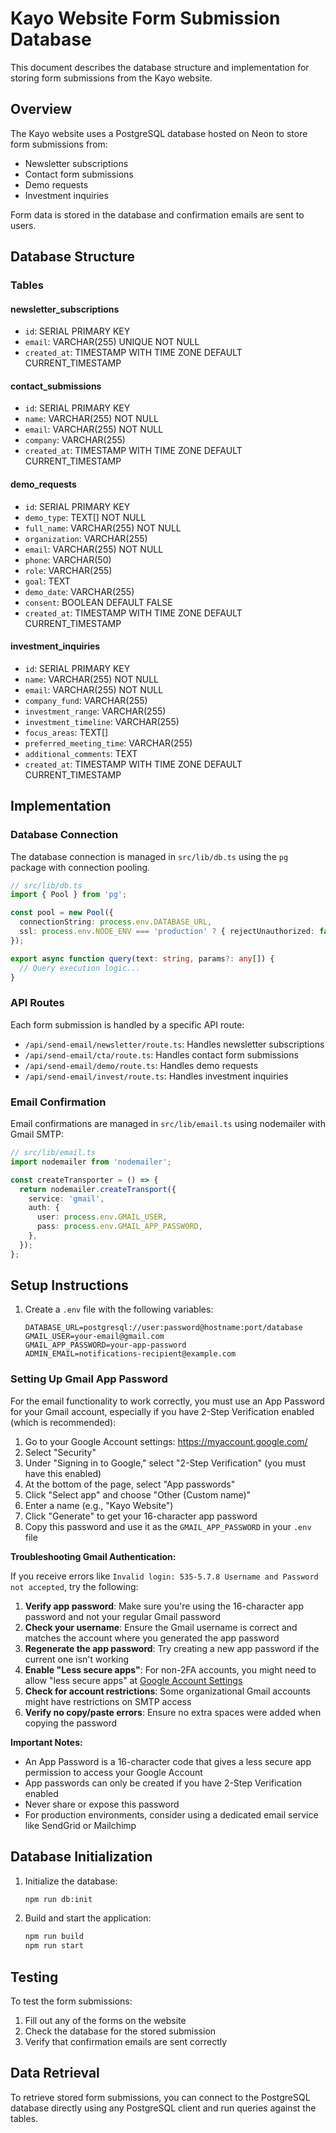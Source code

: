 # Kayo Website Form Submission Database

This document describes the database structure and implementation for storing form submissions from the Kayo website.

## Overview

The Kayo website uses a PostgreSQL database hosted on Neon to store form submissions from:

- Newsletter subscriptions
- Contact form submissions
- Demo requests
- Investment inquiries

Form data is stored in the database and confirmation emails are sent to users.

## Database Structure

### Tables

#### newsletter_subscriptions

- `id`: SERIAL PRIMARY KEY
- `email`: VARCHAR(255) UNIQUE NOT NULL
- `created_at`: TIMESTAMP WITH TIME ZONE DEFAULT CURRENT_TIMESTAMP

#### contact_submissions

- `id`: SERIAL PRIMARY KEY
- `name`: VARCHAR(255) NOT NULL
- `email`: VARCHAR(255) NOT NULL
- `company`: VARCHAR(255)
- `created_at`: TIMESTAMP WITH TIME ZONE DEFAULT CURRENT_TIMESTAMP

#### demo_requests

- `id`: SERIAL PRIMARY KEY
- `demo_type`: TEXT[] NOT NULL
- `full_name`: VARCHAR(255) NOT NULL
- `organization`: VARCHAR(255)
- `email`: VARCHAR(255) NOT NULL
- `phone`: VARCHAR(50)
- `role`: VARCHAR(255)
- `goal`: TEXT
- `demo_date`: VARCHAR(255)
- `consent`: BOOLEAN DEFAULT FALSE
- `created_at`: TIMESTAMP WITH TIME ZONE DEFAULT CURRENT_TIMESTAMP

#### investment_inquiries

- `id`: SERIAL PRIMARY KEY
- `name`: VARCHAR(255) NOT NULL
- `email`: VARCHAR(255) NOT NULL
- `company_fund`: VARCHAR(255)
- `investment_range`: VARCHAR(255)
- `investment_timeline`: VARCHAR(255)
- `focus_areas`: TEXT[]
- `preferred_meeting_time`: VARCHAR(255)
- `additional_comments`: TEXT
- `created_at`: TIMESTAMP WITH TIME ZONE DEFAULT CURRENT_TIMESTAMP

## Implementation

### Database Connection

The database connection is managed in `src/lib/db.ts` using the `pg` package with connection pooling.

```typescript
// src/lib/db.ts
import { Pool } from 'pg';

const pool = new Pool({
  connectionString: process.env.DATABASE_URL,
  ssl: process.env.NODE_ENV === 'production' ? { rejectUnauthorized: false } : false,
});

export async function query(text: string, params?: any[]) {
  // Query execution logic...
}
```

### API Routes

Each form submission is handled by a specific API route:

- `/api/send-email/newsletter/route.ts`: Handles newsletter subscriptions
- `/api/send-email/cta/route.ts`: Handles contact form submissions
- `/api/send-email/demo/route.ts`: Handles demo requests
- `/api/send-email/invest/route.ts`: Handles investment inquiries

### Email Confirmation

Email confirmations are managed in `src/lib/email.ts` using nodemailer with Gmail SMTP:

```typescript
// src/lib/email.ts
import nodemailer from 'nodemailer';

const createTransporter = () => {
  return nodemailer.createTransport({
    service: 'gmail',
    auth: {
      user: process.env.GMAIL_USER,
      pass: process.env.GMAIL_APP_PASSWORD,
    },
  });
};
```

## Setup Instructions

1. Create a `.env` file with the following variables:

   ```env
   DATABASE_URL=postgresql://user:password@hostname:port/database
   GMAIL_USER=your-email@gmail.com
   GMAIL_APP_PASSWORD=your-app-password
   ADMIN_EMAIL=notifications-recipient@example.com
   ```

### Setting Up Gmail App Password

For the email functionality to work correctly, you must use an App Password for your Gmail account, especially if you have 2-Step Verification enabled (which is recommended):

1. Go to your Google Account settings: https://myaccount.google.com/
2. Select "Security"
3. Under "Signing in to Google," select "2-Step Verification" (you must have this enabled)
4. At the bottom of the page, select "App passwords"
5. Click "Select app" and choose "Other (Custom name)"
6. Enter a name (e.g., "Kayo Website")
7. Click "Generate" to get your 16-character app password
8. Copy this password and use it as the `GMAIL_APP_PASSWORD` in your `.env` file

**Troubleshooting Gmail Authentication:**

If you receive errors like `Invalid login: 535-5.7.8 Username and Password not accepted`, try the following:

1. **Verify app password**: Make sure you're using the 16-character app password and not your regular Gmail password
2. **Check your username**: Ensure the Gmail username is correct and matches the account where you generated the app password
3. **Regenerate the app password**: Try creating a new app password if the current one isn't working
4. **Enable "Less secure apps"**: For non-2FA accounts, you might need to allow "less secure apps" at [Google Account Settings](https://myaccount.google.com/lesssecureapps)
5. **Check for account restrictions**: Some organizational Gmail accounts might have restrictions on SMTP access
6. **Verify no copy/paste errors**: Ensure no extra spaces were added when copying the password

**Important Notes:**

- An App Password is a 16-character code that gives a less secure app permission to access your Google Account
- App passwords can only be created if you have 2-Step Verification enabled
- Never share or expose this password
- For production environments, consider using a dedicated email service like SendGrid or Mailchimp

## Database Initialization

1. Initialize the database:

   ```bash
   npm run db:init
   ```

2. Build and start the application:

   ```bash
   npm run build
   npm run start
   ```

## Testing

To test the form submissions:

1. Fill out any of the forms on the website
2. Check the database for the stored submission
3. Verify that confirmation emails are sent correctly

## Data Retrieval

To retrieve stored form submissions, you can connect to the PostgreSQL database directly using any PostgreSQL client and run queries against the tables.
